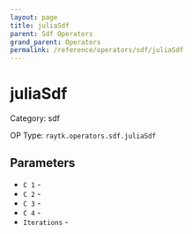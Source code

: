 ```yaml
---
layout: page
title: juliaSdf
parent: Sdf Operators
grand_parent: Operators
permalink: /reference/operators/sdf/juliaSdf
---
```


# juliaSdf



Category: sdf

OP Type: `raytk.operators.sdf.juliaSdf`

## Parameters

* `C 1` - 
* `C 2` - 
* `C 3` - 
* `C 4` - 
* `Iterations` -
